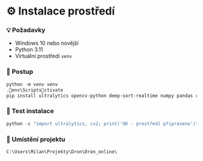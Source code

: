 # ⚙️ Instalace prostředí

### 💡 Požadavky
- Windows 10 nebo novější
- Python 3.11
- Virtuální prostředí `venv`

### 🧩 Postup
```powershell
python -m venv venv
.env\Scriptsctivate
pip install ultralytics opencv-python deep-sort-realtime numpy pandas requests
```

### 💾 Test instalace
```powershell
python -c "import ultralytics, cv2; print('OK - prostředí připraveno')"
```

### 📁 Umístění projektu
`C:\Users\Milan\Projekty\Dron\Dron_online\`
